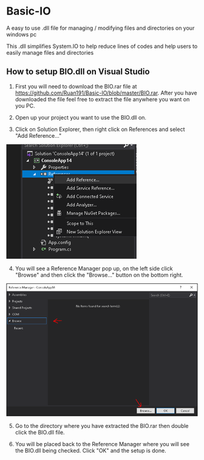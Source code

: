 # Basic-IO
A easy to use .dll file for managing / modifying files and directories on your windows pc

This .dll simplifies System.IO to help reduce lines of codes and help users to easily manage files and directories

## How to setup BIO.dll on Visual Studio

1. First you will need to download the BIO.rar file at https://github.com/Ruan191/Basic-IO/blob/master/BIO.rar. After you have downloaded
   the file feel free to extract the file anywhere you want on you PC.
   
2. Open up your project you want to use the BIO.dll on.

3. Click on Solution Explorer, then right click on References and select "Add Reference..."

![github-large](https://github.com/Ruan191/Basic-IO/blob/master/images/ref.PNG)

4. You will see a Reference Manager pop up, on the left side click "Browse" and then click the "Browse..." button on the bottom right.

![github-large](https://github.com/Ruan191/Basic-IO/blob/master/images/rm.PNG)

5. Go to the directory where you have extracted the BIO.rar then double click the BIO.dll file.

6. You will be placed back to the Reference Manager where you will see the BIO.dll being checked. Click "OK" and the setup is done.

